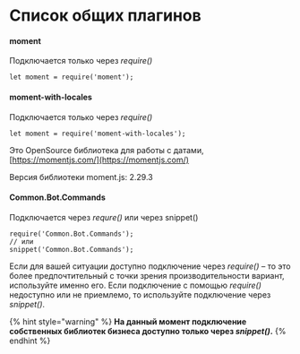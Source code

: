 # Список общих плагинов

#### **moment**

&#x20;           Подключается только через _require()_

```
let moment = require('moment');
```

#### **moment-with-locales**

&#x20;           Подключается только через _require()_

```
let moment = require('moment-with-locales');
```

Это OpenSource библиотека для работы с датами, [https://momentjs.com/](https://momentjs.com/)

Версия библиотеки moment.js: 2.29.3

#### &#x20;**Common.Bot.Commands**

&#x20;            Подключается через _requre()_ или через snippet()

```
require('Common.Bot.Commands');
// или
snippet('Common.Bot.Commands');
```

Если для вашей ситуации доступно подключение через _require()_ – то это более предпочтительный с точки зрения производительности вариант, используйте именно его. Если подключение с помощью _require()_ недоступно или не приемлемо, то используйте подключение через _snippet()_.

{% hint style="warning" %}
**На данный момент подключение собственных библиотек бизнеса доступно только через **_**snippet()**_**.**
{% endhint %}
